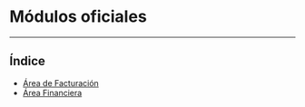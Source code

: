 # Módulos oficiales
----------------------

## Índice

  * [Área de Facturación](./area_facturacion/index.md)
  * [Área Financiera](./area_financiera/index.md)
  
